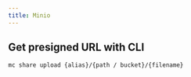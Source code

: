 ```yaml
---
title: Minio
---
```

## Get presigned URL with CLI
```bash
mc share upload {alias}/{path / bucket}/{filename}
```
